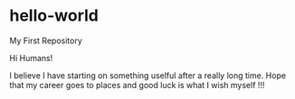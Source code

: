 # hello-world
My First Repository

Hi Humans!

I believe I have starting on something uselful after a really long time. Hope that my career goes to places and good luck is what I wish myself !!!



